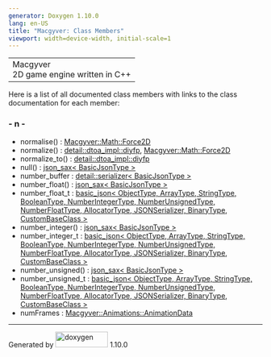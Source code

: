 ```yaml
---
generator: Doxygen 1.10.0
lang: en-US
title: "Macgyver: Class Members"
viewport: width=device-width, initial-scale=1
---
```


<div id="top">

<div id="titlearea">

<table data-cellspacing="0" data-cellpadding="0">
<colgroup>
<col style="width: 100%" />
</colgroup>
<tbody>
<tr id="projectrow" class="odd">
<td id="projectalign"><div id="projectname">
Macgyver
</div>
<div id="projectbrief">
2D game engine written in C++
</div></td>
</tr>
</tbody>
</table>

</div>

<div id="main-nav">

</div>

</div>

<div class="contents">

<div class="textblock">

Here is a list of all documented class members with links to the class
documentation for each member:

</div>

### <span id="index_n"></span>- n -

- normalise() : <a
  href="class_macgyver_1_1_math_1_1_force2_d.html#aa060894629473f34159e97735cfb457c"
  class="el">Macgyver::Math::Force2D</a>
- normalize() : <a
  href="structdetail_1_1dtoa__impl_1_1diyfp.html#a5bad735c2cb50b194938a8a89b82f6ed"
  class="el">detail::dtoa_impl::diyfp</a>, <a
  href="class_macgyver_1_1_math_1_1_force2_d.html#ab82a9250dd45109b9d1d6d714bbd1dff"
  class="el">Macgyver::Math::Force2D</a>
- normalize_to() : <a
  href="structdetail_1_1dtoa__impl_1_1diyfp.html#a5a9ce83c6c1663c9aaac7ffd9009b971"
  class="el">detail::dtoa_impl::diyfp</a>
- null() : <a href="structjson__sax.html#acbcc09c0ada2782cd73cc4135823181d"
  class="el">json_sax&lt; BasicJsonType &gt;</a>
- number_buffer : <a
  href="classdetail_1_1serializer.html#ace18a55b8304310fee309d31e54a3e27"
  class="el">detail::serializer&lt; BasicJsonType &gt;</a>
- number_float() : <a href="structjson__sax.html#a19eafa3a92fc75e0258a842283396aa9"
  class="el">json_sax&lt; BasicJsonType &gt;</a>
- number_float_t : <a href="classbasic__json.html#a80a229dbc84c1334171ce9c49c873c56"
  class="el">basic_json&lt; ObjectType, ArrayType, StringType,
  BooleanType, NumberIntegerType, NumberUnsignedType, NumberFloatType,
  AllocatorType, JSONSerializer, BinaryType, CustomBaseClass &gt;</a>
- number_integer() : <a href="structjson__sax.html#a46cc306b7677553d8f6bd8c9592eb1bd"
  class="el">json_sax&lt; BasicJsonType &gt;</a>
- number_integer_t : <a href="classbasic__json.html#aba48b0bdee31228a4e19b7c040b6d2a5"
  class="el">basic_json&lt; ObjectType, ArrayType, StringType,
  BooleanType, NumberIntegerType, NumberUnsignedType, NumberFloatType,
  AllocatorType, JSONSerializer, BinaryType, CustomBaseClass &gt;</a>
- number_unsigned() : <a href="structjson__sax.html#a32f8a32794cb384f0de3d3a96a6bb696"
  class="el">json_sax&lt; BasicJsonType &gt;</a>
- number_unsigned_t : <a href="classbasic__json.html#ae8505b599e706768a1e0bd6718cc7117"
  class="el">basic_json&lt; ObjectType, ArrayType, StringType,
  BooleanType, NumberIntegerType, NumberUnsignedType, NumberFloatType,
  AllocatorType, JSONSerializer, BinaryType, CustomBaseClass &gt;</a>
- numFrames : <a
  href="struct_macgyver_1_1_animations_1_1_animation_data.html#a5f6fd587810b2db1bc055430359a1fb6"
  class="el">Macgyver::Animations::AnimationData</a>

</div>

------------------------------------------------------------------------

<span class="small">Generated
by [<img src="doxygen.svg" class="footer" width="104" height="31"
alt="doxygen" />](https://www.doxygen.org/index.html) 1.10.0</span>
